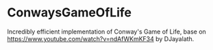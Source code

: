 # ConwaysGameOfLife

Incredibly efficient implementation of Conway's Game of Life, base on https://www.youtube.com/watch?v=ndAfWKmKF34 by DJayalath.
